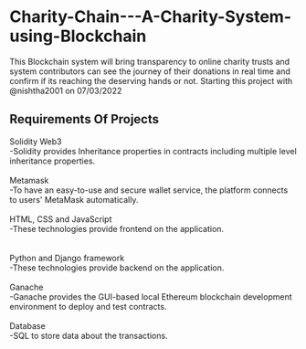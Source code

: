 # Charity-Chain---A-Charity-System-using-Blockchain
This Blockchain system will bring transparency to online charity trusts and system contributors can see the journey of their donations in real time and confirm if its reaching the deserving hands or not. Starting this project with @nishtha2001 on 07/03/2022

## Requirements Of Projects
Solidity Web3</br>
-Solidity provides Inheritance properties in contracts including multiple level inheritance properties.</br>
</br>
Metamask</br>
-To have an easy-to-use and secure wallet service, the platform connects to users' MetaMask automatically.</br>
</br>
HTML, CSS and JavaScript</br>
-These technologies provide frontend on the application.</br>
</br>
</br>
Python and Django framework </br>
-These technologies provide backend on the application.</br>
</br>
Ganache</br>
-Ganache provides the GUI-based local Ethereum blockchain development environment to deploy and test contracts.
</br>
</br>
Database </br>
 -SQL to store data about the transactions.

